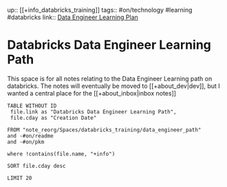 up:: [[+info_databricks_training]]
tags:: #on/technology #learning #databricks 
link:: [Data Engineer Learning Plan](https://customer-academy.databricks.com/learn/lp/10/data-engineer-learning-plan)

# Databricks Data Engineer Learning Path
This space is for all notes relating to the Data Engineer Learning path on databricks.
The notes will eventually be moved to [[+about_dev|dev]], but I wanted a central place for the [[+about_inbox|inbox notes]]

``` dataview
TABLE WITHOUT ID
 file.link as "Databricks Data Engineer Learning Path",
 file.cday as "Creation Date"

FROM "note_reorg/Spaces/databricks_training/data_engineer_path"
and -#on/readme 
and -#on/pkm

where !contains(file.name, "+info")

SORT file.cday desc

LIMIT 20
```